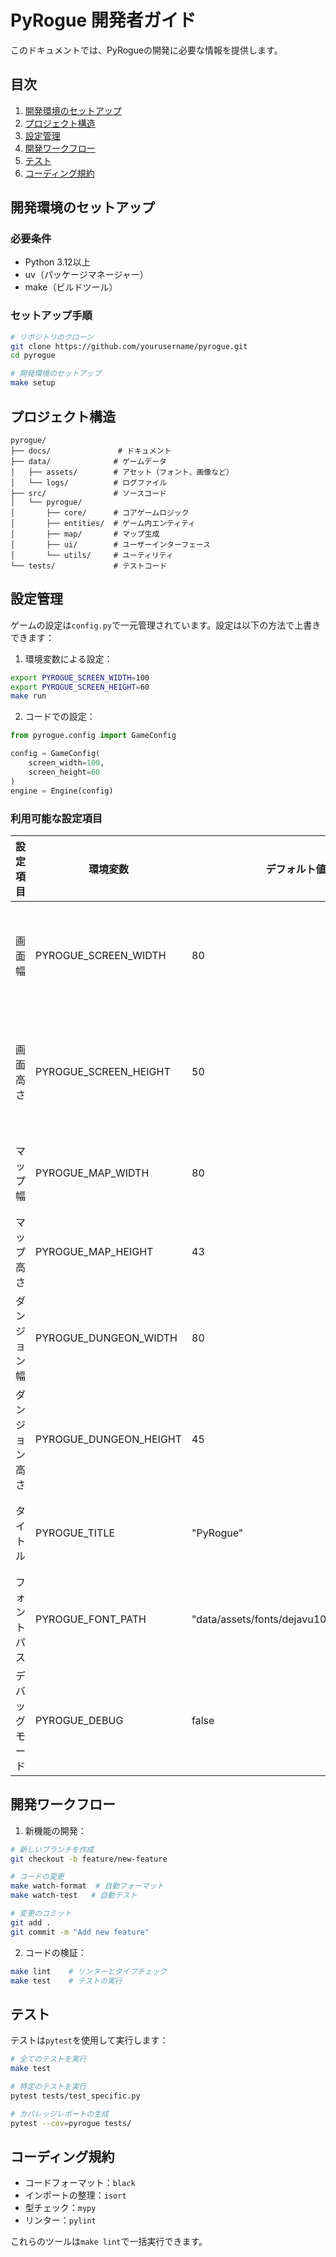# PyRogue 開発者ガイド

このドキュメントでは、PyRogueの開発に必要な情報を提供します。

## 目次

1. [開発環境のセットアップ](#開発環境のセットアップ)
2. [プロジェクト構造](#プロジェクト構造)
3. [設定管理](#設定管理)
4. [開発ワークフロー](#開発ワークフロー)
5. [テスト](#テスト)
6. [コーディング規約](#コーディング規約)

## 開発環境のセットアップ

### 必要条件

- Python 3.12以上
- uv（パッケージマネージャー）
- make（ビルドツール）

### セットアップ手順

```bash
# リポジトリのクローン
git clone https://github.com/yourusername/pyrogue.git
cd pyrogue

# 開発環境のセットアップ
make setup
```

## プロジェクト構造

```
pyrogue/
├── docs/               # ドキュメント
├── data/              # ゲームデータ
│   ├── assets/        # アセット（フォント、画像など）
│   └── logs/          # ログファイル
├── src/               # ソースコード
│   └── pyrogue/
│       ├── core/      # コアゲームロジック
│       ├── entities/  # ゲーム内エンティティ
│       ├── map/       # マップ生成
│       ├── ui/        # ユーザーインターフェース
│       └── utils/     # ユーティリティ
└── tests/             # テストコード
```

## 設定管理

ゲームの設定は`config.py`で一元管理されています。設定は以下の方法で上書きできます：

1. 環境変数による設定：
```bash
export PYROGUE_SCREEN_WIDTH=100
export PYROGUE_SCREEN_HEIGHT=60
make run
```

2. コードでの設定：
```python
from pyrogue.config import GameConfig

config = GameConfig(
    screen_width=100,
    screen_height=60
)
engine = Engine(config)
```

### 利用可能な設定項目

| 設定項目 | 環境変数 | デフォルト値 | 説明 |
|----------|----------|--------------|------|
| 画面幅 | PYROGUE_SCREEN_WIDTH | 80 | ゲーム画面の幅（文字数） |
| 画面高さ | PYROGUE_SCREEN_HEIGHT | 50 | ゲーム画面の高さ（文字数） |
| マップ幅 | PYROGUE_MAP_WIDTH | 80 | ゲームマップの幅 |
| マップ高さ | PYROGUE_MAP_HEIGHT | 43 | ゲームマップの高さ |
| ダンジョン幅 | PYROGUE_DUNGEON_WIDTH | 80 | ダンジョンの幅 |
| ダンジョン高さ | PYROGUE_DUNGEON_HEIGHT | 45 | ダンジョンの高さ |
| タイトル | PYROGUE_TITLE | "PyRogue" | ウィンドウタイトル |
| フォントパス | PYROGUE_FONT_PATH | "data/assets/fonts/dejavu10x10_gs_tc.png" | フォントファイルのパス |
| デバッグモード | PYROGUE_DEBUG | false | デバッグモードの有効/無効 |

## 開発ワークフロー

1. 新機能の開発：
```bash
# 新しいブランチを作成
git checkout -b feature/new-feature

# コードの変更
make watch-format  # 自動フォーマット
make watch-test   # 自動テスト

# 変更のコミット
git add .
git commit -m "Add new feature"
```

2. コードの検証：
```bash
make lint    # リンターとタイプチェック
make test    # テストの実行
```

## テスト

テストは`pytest`を使用して実行します：

```bash
# 全てのテストを実行
make test

# 特定のテストを実行
pytest tests/test_specific.py

# カバレッジレポートの生成
pytest --cov=pyrogue tests/
```

## コーディング規約

- コードフォーマット：`black`
- インポートの整理：`isort`
- 型チェック：`mypy`
- リンター：`pylint`

これらのツールは`make lint`で一括実行できます。
